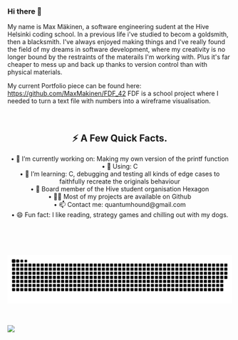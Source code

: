 ### Hi there 👋

<!--
**MaxMakinen/MaxMakinen** is a ✨ _special_ ✨ repository because its `README.md` (this file) appears on your GitHub profile.

Here are some ideas to get you started:

- 🔭 I’m currently working on ...
- 🌱 I’m currently learning ...
- 👯 I’m looking to collaborate on ...
- 🤔 I’m looking for help with ...
- 💬 Ask me about ...
- 📫 How to reach me: ...
- 😄 Pronouns: ...
- ⚡ Fun fact: ...
-->
My name is Max Mäkinen, a software engineering sudent at the Hive Helsinki coding school.
In a previous life i've studied to becom a goldsmith, then a blacksmith.
I've always enjoyed making things and I've really found the field of my dreams in software development, 
where my creativity is no longer bound by the restraints of the materails I'm working with.
Plus it's far cheaper to mess up and back up thanks to version control than with physical materials.

My current Portfolio piece can be found here:
https://github.com/MaxMakinen/FDF_42
FDF is a school project where I needed to turn a text file with numbers into a wireframe visualisation.


  <div align="center" style="display: inline_block"><br>
    <h2>⚡️ A Few Quick Facts.</h2> 
    •  🔭 I’m currently working on: Making my own version of the printf function <br>
    •  💬 Using: C <br>
    •  🌱 I’m learning: C, debugging  and testing all kinds of edge cases to faithfully recreate the originals behaviour <br>
    •  🐝 Board member of the Hive student organisation Hexagon <br>
    •  👨‍💻 Most of my projects are available on Github <br>
    •  📫 Contact me: quantumhound@gmail.com <br>
    •  😄 Fun fact: I like reading, strategy games and chilling out with my dogs. 
  </div>
<br>
<br>
<br>
<br>

![snake gif](https://github.com/MaxMakinen/MaxMakinen/blob/output/github-contribution-grid-snake.svg)
  
<br>

![](https://visitor-badge.glitch.me/badge?page_id=MaxMakinen.MaxMakinen)

<br>
